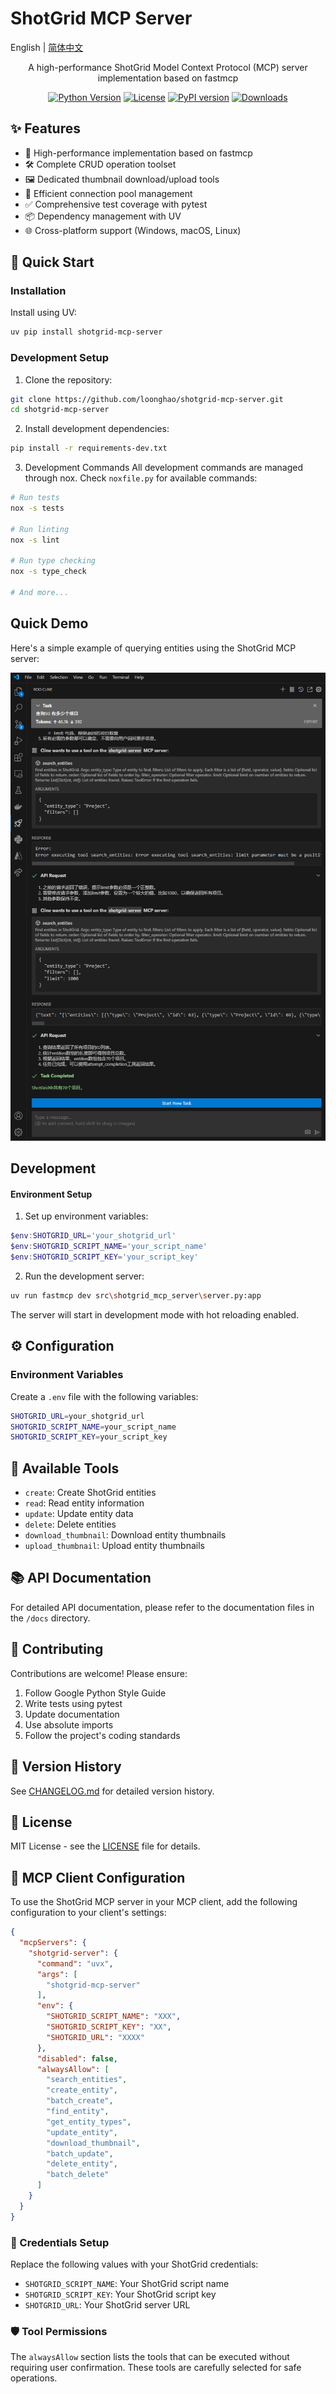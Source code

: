 # ShotGrid MCP Server

English | [简体中文](README_zh.md)

<div align="center">

A high-performance ShotGrid Model Context Protocol (MCP) server implementation based on fastmcp

[![Python Version](https://img.shields.io/pypi/pyversions/shotgrid-mcp-server.svg)](https://pypi.org/project/shotgrid-mcp-server/)
[![License](https://img.shields.io/github/license/loonghao/shotgrid-mcp-server.svg)](LICENSE)
[![PyPI version](https://badge.fury.io/py/shotgrid-mcp-server.svg)](https://badge.fury.io/py/shotgrid-mcp-server)
[![Downloads](https://pepy.tech/badge/shotgrid-mcp-server)](https://pepy.tech/project/shotgrid-mcp-server)

</div>

## ✨ Features

- 🚀 High-performance implementation based on fastmcp
- 🛠 Complete CRUD operation toolset
- 🖼 Dedicated thumbnail download/upload tools
- 🔄 Efficient connection pool management
- ✅ Comprehensive test coverage with pytest
- 📦 Dependency management with UV
- 🌐 Cross-platform support (Windows, macOS, Linux)

## 🚀 Quick Start

### Installation

Install using UV:
```bash
uv pip install shotgrid-mcp-server
```

### Development Setup

1. Clone the repository:
```bash
git clone https://github.com/loonghao/shotgrid-mcp-server.git
cd shotgrid-mcp-server
```

2. Install development dependencies:
```bash
pip install -r requirements-dev.txt
```

3. Development Commands
All development commands are managed through nox. Check `noxfile.py` for available commands:
```bash
# Run tests
nox -s tests

# Run linting
nox -s lint

# Run type checking
nox -s type_check

# And more...
```

## Quick Demo

Here's a simple example of querying entities using the ShotGrid MCP server:

![ShotGrid MCP Server Demo](images/2025-01-05_231449.png)

## Development

#### Environment Setup

1. Set up environment variables:
```powershell
$env:SHOTGRID_URL='your_shotgrid_url'
$env:SHOTGRID_SCRIPT_NAME='your_script_name'
$env:SHOTGRID_SCRIPT_KEY='your_script_key'
```

2. Run the development server:
```bash
uv run fastmcp dev src\shotgrid_mcp_server\server.py:app
```
The server will start in development mode with hot reloading enabled.

## ⚙️ Configuration

### Environment Variables

Create a `.env` file with the following variables:
```bash
SHOTGRID_URL=your_shotgrid_url
SHOTGRID_SCRIPT_NAME=your_script_name
SHOTGRID_SCRIPT_KEY=your_script_key
```

## 🔧 Available Tools

- `create`: Create ShotGrid entities
- `read`: Read entity information
- `update`: Update entity data
- `delete`: Delete entities
- `download_thumbnail`: Download entity thumbnails
- `upload_thumbnail`: Upload entity thumbnails

## 📚 API Documentation

For detailed API documentation, please refer to the documentation files in the `/docs` directory.

## 🤝 Contributing

Contributions are welcome! Please ensure:

1. Follow Google Python Style Guide
2. Write tests using pytest
3. Update documentation
4. Use absolute imports
5. Follow the project's coding standards

## 📝 Version History

See [CHANGELOG.md](CHANGELOG.md) for detailed version history.

## 📄 License

MIT License - see the [LICENSE](LICENSE) file for details.

## 🔌 MCP Client Configuration

To use the ShotGrid MCP server in your MCP client, add the following configuration to your client's settings:

```json
{
  "mcpServers": {
    "shotgrid-server": {
      "command": "uvx",
      "args": [
        "shotgrid-mcp-server"
      ],
      "env": {
        "SHOTGRID_SCRIPT_NAME": "XXX",
        "SHOTGRID_SCRIPT_KEY": "XX",
        "SHOTGRID_URL": "XXXX"
      },
      "disabled": false,
      "alwaysAllow": [
        "search_entities",
        "create_entity",
        "batch_create",
        "find_entity",
        "get_entity_types",
        "update_entity",
        "download_thumbnail",
        "batch_update",
        "delete_entity",
        "batch_delete"
      ]
    }
  }
}
```

### 🔑 Credentials Setup

Replace the following values with your ShotGrid credentials:
- `SHOTGRID_SCRIPT_NAME`: Your ShotGrid script name
- `SHOTGRID_SCRIPT_KEY`: Your ShotGrid script key
- `SHOTGRID_URL`: Your ShotGrid server URL

### 🛡️ Tool Permissions

The `alwaysAllow` section lists the tools that can be executed without requiring user confirmation. These tools are carefully selected for safe operations.